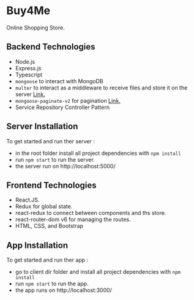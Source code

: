 # Buy4Me
Online Shopping Store.


## Backend Technologies
- Node.js
- Express.js
- Typescript
- `mongoose` to interact with MongoDB
- `multer` to interact as a middleware to receive files and store it on the server <a href="https://www.npmjs.com/package/multer">Link.</a>
- `mongoose-paginate-v2` for pagination <a href="https://www.npmjs.com/package/mongoose-paginate-v2">Link.</a>
- Service Repository Controller Pattern

## Server Installation
To get started and run ther server :
- in the root folder install all project dependencies with `npm install`
- run `npm start` to run the server.
- the server run on http://localhost:5000/

## Frontend Technologies
- React.JS.
- Redux for global state.
- react-redux to connect between components and ths store.
- react-router-dom v6 for managing the routes.
- HTML, CSS, and Bootstrap

## App Installation
To get started and run ther app :
- go to client dir folder and install all project dependencies with `npm install`
- run `npm start` to run the app.
- the app runs on http://localhost:3000/
